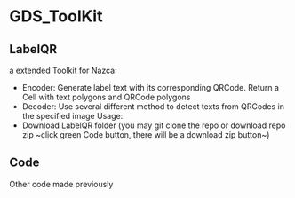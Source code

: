 # GDS_ToolKit

## LabelQR
a extended Toolkit for Nazca:
* Encoder: Generate label text with its corresponding QRCode. Return a Cell with text polygons and QRCode polygons
* Decoder: Use several different method to detect texts from QRCodes in the specified image
Usage:
* Download LabelQR folder (you may git clone the repo or download repo zip ~click green Code button, there will be a download zip button~)

## Code
Other code made previously
